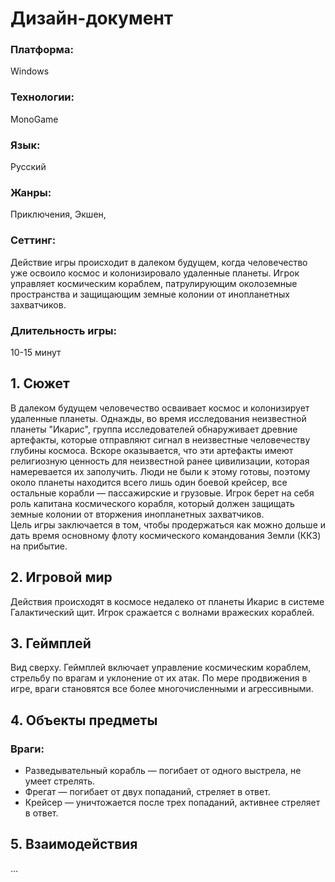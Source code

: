# Дизайн-документ

### Платформа:

Windows

### Технологии:

MonoGame

### Язык:

Русский

### Жанры:

Приключения, Экшен, 

### Сеттинг:

Действие игры происходит в далеком будущем, когда человечество уже освоило космос и колонизировало удаленные планеты. Игрок управляет космическим кораблем, патрулирующим околоземные пространства и защищающим земные колонии от инопланетных захватчиков.

### Длительность игры:

10-15 минут

## 1. Сюжет

В далеком будущем человечество осваивает космос и колонизирует удаленные планеты. Однажды, во время исследования неизвестной планеты "Икарис", группа исследователей обнаруживает древние артефакты, которые отправляют сигнал в неизвестные человечеству глубины космоса. Вскоре оказывается, что эти артефакты имеют религиозную ценность для неизвестной ранее цивилизации, которая намеревается их заполучить. Люди не были к этому готовы, поэтому около планеты находится всего лишь один боевой крейсер, все остальные корабли — пассажирские и грузовые.
Игрок берет на себя роль капитана космического корабля, который должен защищать земные колонии от вторжения инопланетных захватчиков.  
Цель игры заключается в том, чтобы продержаться как можно дольше и дать время основному флоту космического командования Земли (ККЗ) на прибытие.

## 2. Игровой мир

Действия происходят в космосе недалеко от планеты Икарис в системе Галактический щит.
Игрок сражается с волнами вражеских кораблей.

## 3. Геймплей

Вид сверху. Геймплей включает управление космическим кораблем, стрельбу по врагам и уклонение от их атак. По мере продвижения в игре, враги становятся все более многочисленными и агрессивными.

## 4. Объекты предметы

### Враги:

* Разведывательный корабль — погибает от одного выстрела, не умеет стрелять.  
* Фрегат — погибает от двух попаданий, стреляет в ответ.  
* Крейсер — уничтожается после трех попаданий, активнее стреляет в ответ.

## 5. Взаимодействия

...